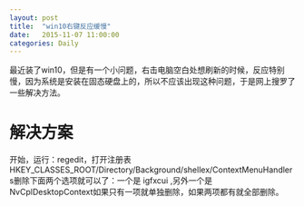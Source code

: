 ```yaml
---
layout: post
title:  "win10右键反应缓慢"
date:   2015-11-07 11:00:00
categories: Daily
---
```

最近装了win10，但是有一个小问题，右击电脑空白处想刷新的时候，反应特别慢，因为系统是安装在固态硬盘上的，所以不应该出现这种问题，于是网上搜罗了一些解决方法。
# 解决方案 #
开始，运行：regedit，打开注册表HKEY_CLASSES_ROOT/Directory/Background/shellex/ContextMenuHandlers删除下面两个选项就可以了：一个是 igfxcui ,另外一个是NvCplDesktopContext如果只有一项就单独删除，如果两项都有就全部删除。